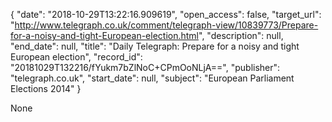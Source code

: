 {
  "date": "2018-10-29T13:22:16.909619", 
  "open_access": false, 
  "target_url": "http://www.telegraph.co.uk/comment/telegraph-view/10839773/Prepare-for-a-noisy-and-tight-European-election.html", 
  "description": null, 
  "end_date": null, 
  "title": "Daily Telegraph: Prepare for a noisy and tight European election", 
  "record_id": "20181029T132216/fYukm7bZlNoC+CPmOoNLjA==", 
  "publisher": "telegraph.co.uk", 
  "start_date": null, 
  "subject": "European Parliament Elections 2014"
}

None